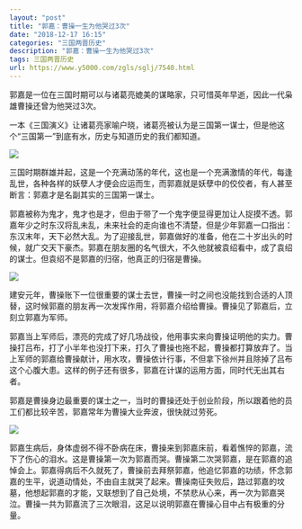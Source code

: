 ```yaml
---
layout: "post"
title: "郭嘉：曹操一生为他哭过3次"
date: "2018-12-17 16:15"
categories: "三国两晋历史"
description: "郭嘉：曹操一生为他哭过3次"
tags: 三国两晋历史
url: https://www.y5000.com/zgls/sglj/7540.html
---
```






郭嘉是一位在三国时期可以与诸葛亮媲美的谋略家，只可惜英年早逝，因此一代枭雄曹操还曾为他哭过3次。

一本《三国演义》让诸葛亮家喻户晓，诸葛亮被认为是三国第一谋士，但是他这个“三国第一”到底有水，历史与知道历史的我们都知道。

![](https://img.y5000.com/uploads/allimg/161216/16360045G-0.jpg)

三国时期群雄并起，这是一个充满动荡的年代，这也是一个充满激情的年代，每逢乱世，各种各样的妖孽人才便会应运而生，而郭嘉就是妖孽中的佼佼者，有人甚至断言：郭嘉才是名副其实的三国第一谋士。

郭嘉被称为鬼才，鬼才也是才，但由于带了一个鬼字便显得更加让人捉摸不透。郭嘉年少之时东汉将乱未乱，未来社会的走向谁也不清楚，但是少年郭嘉一口指出：东汉末年，天下必然大乱。为了迎接乱世，郭嘉做好的准备，他在二十岁出头的时候，就广交天下豪杰。郭嘉在朋友圈的名气很大，不久他就被袁绍看中，成了袁绍的谋士。但袁绍不是郭嘉的归宿，他真正的归宿是曹操。

![](https://img.y5000.com/uploads/allimg/161216/1636001X1-1.jpg)

建安元年，曹操账下一位很重要的谋士去世，曹操一时之间也没能找到合适的人顶替，这时候郭嘉的朋友再一次发挥作用，将郭嘉介绍给曹操。曹操见了郭嘉后，立刻立郭嘉为军师。

郭嘉当上军师后，漂亮的完成了好几场战役，他用事实来向曹操证明他的实力。曹操打吕布，打了小半年也没打下来，打久了曹操也拖不起，曹操都打算放弃了。当上军师的郭嘉给曹操献计，用水攻，曹操依计行事，不但拿下徐州并且除掉了吕布这个心腹大患。这样的例子还有很多，郭嘉在计谋的运用方面，同时代无出其右者。

郭嘉是曹操身边最重要的谋士之一，当时的曹操还处于创业阶段，所以跟着他的员工们都比较辛苦，郭嘉常年为曹操大业奔波，很快就过劳死。

![](https://img.y5000.com/uploads/allimg/161216/163600I94-2.jpg)

郭嘉生病后，身体虚弱不得不卧病在床，曹操来到郭嘉床前，看着憔悴的郭嘉，流下了伤心的泪水。这是曹操第一次为郭嘉而哭。曹操第二次哭郭嘉，是在郭嘉的追悼会上。郭嘉得病后不久就死了，曹操前去拜祭郭嘉，他追忆郭嘉的功绩，怀念郭嘉的生平，说道动情处，不由自主就哭了起来。曹操南征失败后，路过郭嘉的坟墓，他想起郭嘉的才能，又联想到了自己处境，不禁悲从心来，再一次为郭嘉哭泣。曹操一共为郭嘉流了三次眼泪，这足以说明郭嘉在曹操心目中占有极重的分量。
